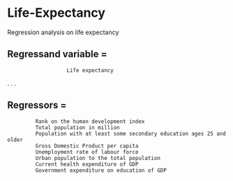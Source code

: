 # Life-Expectancy
Regression analysis on life expectancy 
## Regressand variable = 
                       Life expectancy 
.
.
.
## Regressors = 
             Rank on the human development index
             Total population in million
             Population with at least some secondary education ages 25 and older
             Gross Domestic Product per capita
             Unemployment rate of labour force
             Urban population to the total population
             Current health expenditure of GDP
             Government expenditure on education of GDP

